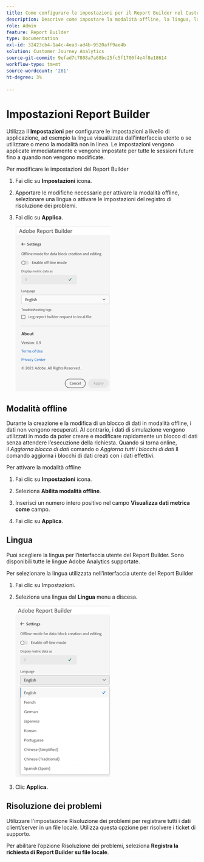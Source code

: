 ```yaml
---
title: Come configurare le impostazioni per il Report Builder nel Customer Journey Analytics
description: Descrive come impostare la modalità offline, la lingua, la data di fine e le impostazioni per la risoluzione dei problemi.
role: Admin
feature: Report Builder
type: Documentation
exl-id: 32423cb4-1a4c-4ea3-ad4b-9520aff9ae4b
solution: Customer Journey Analytics
source-git-commit: 9efad7c7808a7a68bc25fc5f1700f4e4f8e18614
workflow-type: tm+mt
source-wordcount: '281'
ht-degree: 3%

---
```


# Impostazioni Report Builder

Utilizza il **Impostazioni** per configurare le impostazioni a livello di applicazione, ad esempio la lingua visualizzata dall&#39;interfaccia utente o se utilizzare o meno la modalità non in linea. Le impostazioni vengono applicate immediatamente e vengono impostate per tutte le sessioni future fino a quando non vengono modificate.

Per modificare le impostazioni del Report Builder

1. Fai clic su **Impostazioni** icona.

1. Apportare le modifiche necessarie per attivare la modalità offline, selezionare una lingua o attivare le impostazioni del registro di risoluzione dei problemi.

1. Fai clic su **Applica**.

   ![Riquadro Intervallo date Report Builder con il pulsante Annulla e applica.](./assets/image38.png)

## Modalità offline

Durante la creazione e la modifica di un blocco di dati in modalità offline, i dati non vengono recuperati. Al contrario, i dati di simulazione vengono utilizzati in modo da poter creare e modificare rapidamente un blocco di dati senza attendere l’esecuzione della richiesta. Quando si torna online, il *Aggiorna blocco di dati* comando o *Aggiorna tutti i blocchi di dati* Il comando aggiorna i blocchi di dati creati con i dati effettivi.

Per attivare la modalità offline

1. Fai clic su **Impostazioni** icona.

1. Seleziona **Abilita modalità offline**.

1. Inserisci un numero intero positivo nel campo **Visualizza dati metrica come** campo.

1. Fai clic su **Applica**.

## Lingua

Puoi scegliere la lingua per l’interfaccia utente del Report Builder. Sono disponibili tutte le lingue Adobe Analytics supportate.

Per selezionare la lingua utilizzata nell’interfaccia utente del Report Builder

1. Fai clic su Impostazioni.

1. Seleziona una lingua dal **Lingua** menu a discesa.

   ![Riquadro Report Builder intervallo di date che mostra l’elenco Lingua con inglese selezionato.](./assets/image39.png)

1. Clic **Applica.**

## Risoluzione dei problemi

Utilizzare l&#39;impostazione Risoluzione dei problemi per registrare tutti i dati client/server in un file locale. Utilizza questa opzione per risolvere i ticket di supporto.

Per abilitare l’opzione Risoluzione dei problemi, seleziona **Registra la richiesta di Report Builder su file locale**.
